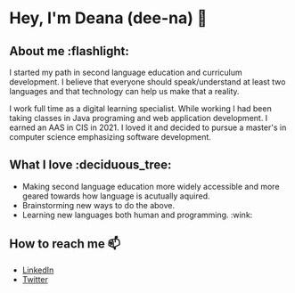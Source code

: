 <h1> Hey, I'm Deana (dee-na) 👋 </h1>

<h2> About me :flashlight:</h2>
<p>I started my path in second language education and curriculum development. I believe that everyone should speak/understand at least two languages and that technology can help us make that a reality. <p>
<p>I work full time as a digital learning specialist. While working I had been taking classes in Java programing and web application development. I earned an AAS in CIS in 2021. I loved it and decided to pursue a master's in computer science emphasizing software development. </p>

<h2> What I love :deciduous_tree:</h2>
<ul> 
  <li>Making second language education more widely accessible and more geared towards how language is acutually aquired. </li>
  <li>Brainstorming new ways to do the above.</li>
  <li>Learning new languages both human and programming. :wink: </li>
 </ul>
 
 <h2>How to reach me 📫</h2>
 <ul>
  <li><a href="https://www.linkedin.com/in/deana-jackson-06072074/">LinkedIn</a></li>
  <li><a href="https://twitter.com/deanamarieij">Twitter</a></li>
 </ul>


<!--
**deanajackson/deanajackson** is a ✨ _special_ ✨ repository because its `README.md` (this file) appears on your GitHub profile.

Here are some ideas to get you started:

- 🔭 I’m currently working on ...
- 🌱 I’m currently learning ...
- 👯 I’m looking to collaborate on ...
- 🤔 I’m looking for help with ...
- 💬 Ask me about ...
- 📫 How to reach me: ...
- 😄 Pronouns: she/her/hers
- ⚡ Fun fact: ...
-->
